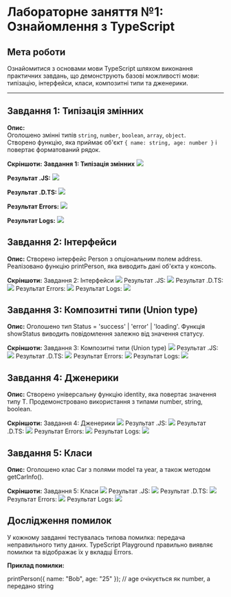 ﻿# Лабораторне заняття №1: Ознайомлення з TypeScript

## Мета роботи
Ознайомитися з основами мови TypeScript шляхом виконання практичних завдань, що демонструють базові можливості мови: типізацію, інтерфейси, класи, композитні типи та дженерики.

---
## Завдання 1: Типізація змінних

**Опис:**  
Оголошено змінні типів `string`, `number`, `boolean`, `array`, `object`.  
Створено функцію, яка приймає об'єкт `{ name: string, age: number }` і повертає форматований рядок.

**Скріншоти:**
**Завдання 1: Типізація змінних**
![](screenshots/task1/task1_1.png)

**Результат .JS:**
![](screenshots/task1/task1_JS.png)

**Результат .D.TS:**
![](screenshots/task1/task1_DTS.png)

**Результат Errors:**
![](screenshots/task1/task1_Error.png)

**Результат Logs:**
![](screenshots/task1/task1_Logs.png)

## Завдання 2: Інтерфейси

**Опис:** 
Створено інтерфейс Person з опціональним полем address.
Реалізовано функцію printPerson, яка виводить дані об'єкта у консоль.

**Скріншоти:**
Завдання 2: Інтерфейси
![](screenshots/task2/task2_1.png)
Результат .JS:
![](screenshots/task2/task2_JS.png)
Результат .D.TS:
![](screenshots/task2/task2_DTS.png)
Результат Errors:
![](screenshots/task2/task2_Error.png)
Результат Logs:
![](screenshots/task2/task2_Logs.png)

## Завдання 3: Композитні типи (Union type)

**Опис:** 
Оголошено тип Status = 'success' | 'error' | 'loading'.
Функція showStatus виводить повідомлення залежно від значення статусу.

**Скріншоти:**
Завдання 3: Композитні типи (Union type)
![](screenshots/task3/task3_1.png)
Результат .JS:
![](screenshots/task3/task3_JS.png)
Результат .D.TS:
![](screenshots/task3/task3_DTS.png)
Результат Errors:
![](screenshots/task3/task3_Error.png)
Результат Logs:
![](screenshots/task3/task3_Logs.png)

## Завдання 4: Дженерики

**Опис:** 
Створено універсальну функцію identity<T>, яка повертає значення типу T.
Продемонстровано використання з типами number, string, boolean.

**Скріншоти:**
Завдання 4: Дженерики
![](screenshots/task4/task4_1.png)
Результат .JS:
![](screenshots/task4/task4_JS.png)
Результат .D.TS:
![](screenshots/task4/task4_DTS.png)
Результат Errors:
![](screenshots/task4/task4_Error.png)
Результат Logs:
![](screenshots/task4/task4_Logs.png)

## Завдання 5: Класи

**Опис:** 
Оголошено клас Car з полями model та year, а також методом getCarInfo().

**Скріншоти:**
Завдання 5: Класи
![](screenshots/task5/task5_1.png)
Результат .JS:
![](screenshots/task5/task5_JS.png)
Результат .D.TS:
![](screenshots/task5/task5_DTS.png)
Результат Errors:
![](screenshots/task5/task5_Error.png)
Результат Logs:
![](screenshots/task5/task5_Logs.png)

## Дослідження помилок
У кожному завданні тестувалась типова помилка: передача неправильного типу даних.
TypeScript Playground правильно виявляє помилки та відображає їх у вкладці Errors.

**Приклад помилки:**

printPerson({ name: "Bob", age: "25" }); // age очікується як number, а передано string
